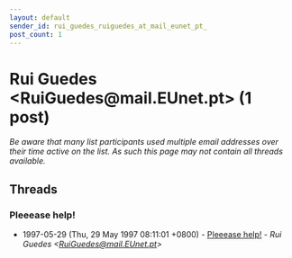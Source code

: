 ```yaml
---
layout: default
sender_id: rui_guedes_ruiguedes_at_mail_eunet_pt_
post_count: 1
---
```


# Rui Guedes <RuiGuedes<span>@</span>mail.EUnet.pt> (1 post)

_Be aware that many list participants used multiple email addresses over their time active on the list. As such this page may not contain all threads available._

## Threads

### Pleeease help!
+ 1997-05-29 (Thu, 29 May 1997 08:11:01 +0800) - [Pleeease help!](/archive/1997/05/e7c09748a397fd858b62d6556a9eea26a432f6007092dd5d7d0dcb16d7ed6ea2) - _Rui Guedes \<RuiGuedes@mail.EUnet.pt\>_

